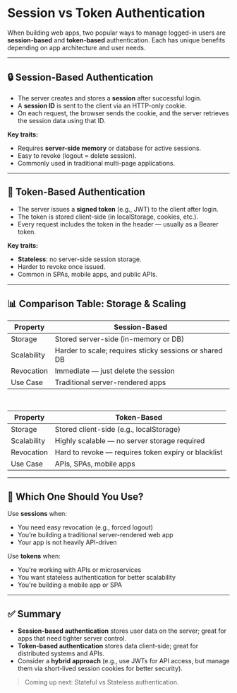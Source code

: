 # Session vs Token Authentication

When building web apps, two popular ways to manage logged-in users are **session-based** and **token-based** authentication. Each has unique benefits depending on app architecture and user needs.

---

## 🔒 Session-Based Authentication

- The server creates and stores a **session** after successful login.
- A **session ID** is sent to the client via an HTTP-only cookie.
- On each request, the browser sends the cookie, and the server retrieves the session data using that ID.

**Key traits:**
- Requires **server-side memory** or database for active sessions.
- Easy to revoke (logout = delete session).
- Commonly used in traditional multi-page applications.

---

## 🔑 Token-Based Authentication

- The server issues a **signed token** (e.g., JWT) to the client after login.
- The token is stored client-side (in localStorage, cookies, etc.).
- Every request includes the token in the header — usually as a Bearer token.

**Key traits:**
- **Stateless**: no server-side session storage.
- Harder to revoke once issued.
- Common in SPAs, mobile apps, and public APIs.

---

## 📊 Comparison Table: Storage & Scaling

<table class="notesTable">
  <thead>
    <tr class="tableHeader">
      <th class="tableCellHeader">Property</th>
      <th class="tableCellHeader">Session-Based</th>
    </tr>
  </thead>
  <tbody>
    <tr class="tableRow">
      <td class="tableCell">Storage</td>
      <td class="tableCell">Stored server-side (in-memory or DB)</td>
    </tr>
    <tr class="tableRow">
      <td class="tableCell">Scalability</td>
      <td class="tableCell">Harder to scale; requires sticky sessions or shared DB</td>
    </tr>
    <tr class="tableRow">
      <td class="tableCell">Revocation</td>
      <td class="tableCell">Immediate — just delete the session</td>
    </tr>
    <tr class="tableRow">
      <td class="tableCell">Use Case</td>
      <td class="tableCell">Traditional server-rendered apps</td>
    </tr>
  </tbody>
</table>

<br>

<table class="notesTable">
  <thead>
    <tr class="tableHeader">
      <th class="tableCellHeader">Property</th>
      <th class="tableCellHeader">Token-Based</th>
    </tr>
  </thead>
  <tbody>
    <tr class="tableRow">
      <td class="tableCell">Storage</td>
      <td class="tableCell">Stored client-side (e.g., localStorage)</td>
    </tr>
    <tr class="tableRow">
      <td class="tableCell">Scalability</td>
      <td class="tableCell">Highly scalable — no server storage required</td>
    </tr>
    <tr class="tableRow">
      <td class="tableCell">Revocation</td>
      <td class="tableCell">Hard to revoke — requires token expiry or blacklist</td>
    </tr>
    <tr class="tableRow">
      <td class="tableCell">Use Case</td>
      <td class="tableCell">APIs, SPAs, mobile apps</td>
    </tr>
  </tbody>
</table>

---

## 🧠 Which One Should You Use?

Use **sessions** when:
- You need easy revocation (e.g., forced logout)
- You’re building a traditional server-rendered web app
- Your app is not heavily API-driven

Use **tokens** when:
- You're working with APIs or microservices
- You want stateless authentication for better scalability
- You're building a mobile app or SPA

---

## ✅ Summary

- **Session-based authentication** stores user data on the server; great for apps that need tighter server control.
- **Token-based authentication** stores data client-side; great for distributed systems and APIs.
- Consider a **hybrid approach** (e.g., use JWTs for API access, but manage them via short-lived session cookies for better security).

> Coming up next: Stateful vs Stateless authentication.
